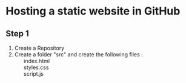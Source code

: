 #  Hosting a static website in GitHub 
## Step 1
1. Create a Repository
2. Create a folder "src" and create the following files :
   <ul>index.html</ul>
   <ul>styles.css</ul>
   <ul>script.js</ul>


